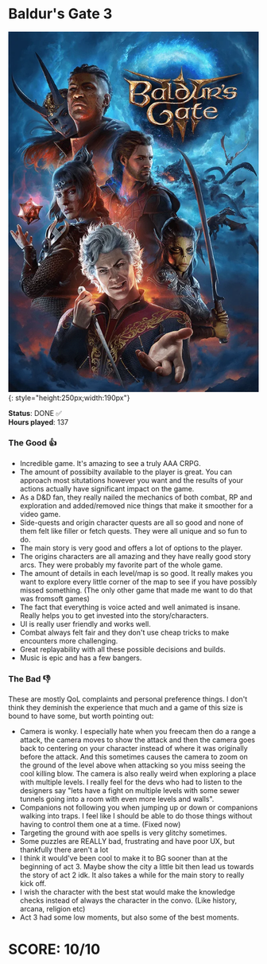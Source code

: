 # Baldur's Gate 3

![](BaldursGate3.jpg){: style="height:250px;width:190px"}

**Status**: DONE ✅<br>
**Hours played**: 137<br>

### The Good 👍
+ Incredible game. It's amazing to see a truly AAA CRPG. 
+ The amount of possibilty available to the player is great. You can approach most situtations however you want and the results of your actions actually have significant impact on the game.
+ As a D&D fan, they really nailed the mechanics of both combat, RP and exploration and added/removed nice things that make it smoother for a video game.
+ Side-quests and origin character quests are all so good and none of them felt like filler or fetch quests. They were all unique and so fun to do.
+ The main story is very good and offers a lot of options to the player.
+ The origins characters are all amazing and they have really good story arcs. They were probably my favorite part of the whole game.
+ The amount of details in each level/map is so good. It really makes you want to explore every little corner of the map to see if you have possibly missed something. (The only other game that made me want to do that was fromsoft games)
+ The fact that everything is voice acted and well animated is insane. Really helps you to get invested into the story/characters.
+ UI is really user friendly and works well.
+ Combat always felt fair and they don't use cheap tricks to make encounters more challenging.
+ Great replayability with all these possible decisions and builds.
+ Music is epic and has a few bangers.
### The Bad 👎
These are mostly QoL complaints and personal preference things. I don't think they deminish the experience that much and a game of this size is bound to have some, but worth pointing out:<br>

- Camera is wonky. I especially hate when you freecam then do a range a attack, the camera moves to show the attack and then the camera goes back to centering on your character instead of where it was originally before the attack. And this sometimes causes the camera to zoom on the ground of the level above when attacking so you miss seeing the cool killing blow. The camera is also really weird when exploring a place with multiple levels. I really feel for the devs who had to listen to the designers say "lets have a fight on multiple levels with some sewer tunnels going into a room with even more levels and walls".
- Companions not following you when jumping up or down or companions walking into traps. I feel like I should be able to do those things without having to control them one at a time. (Fixed now)
- Targeting the ground with aoe spells is very glitchy sometimes.
- Some puzzles are REALLY bad, frustrating and have poor UX, but thankfully there aren't a lot
- I think it would've been cool to make it to BG sooner than at the beginning of act 3. Maybe show the city a little bit then lead us towards the story of act 2 idk. It also takes a while for the main story to really kick off.
- I wish the character with the best stat would make the knowledge checks instead of always the character in the convo. (Like history, arcana, religion etc)
- Act 3 had some low moments, but also some of the best moments.

# SCORE: 10/10